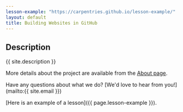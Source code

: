 ```yaml
---
lesson-example: "https://carpentries.github.io/lesson-example/"
layout: default
title: Building Websites in GitHub
---
```


## Description
{{ site.description }}

More details about the project are available from the [About page](about).

Have any questions about what we do? [We'd love to hear from you!](mailto:{{ site.email }})

[Here is an example of a lesson]({{ page.lesson-example }}).

